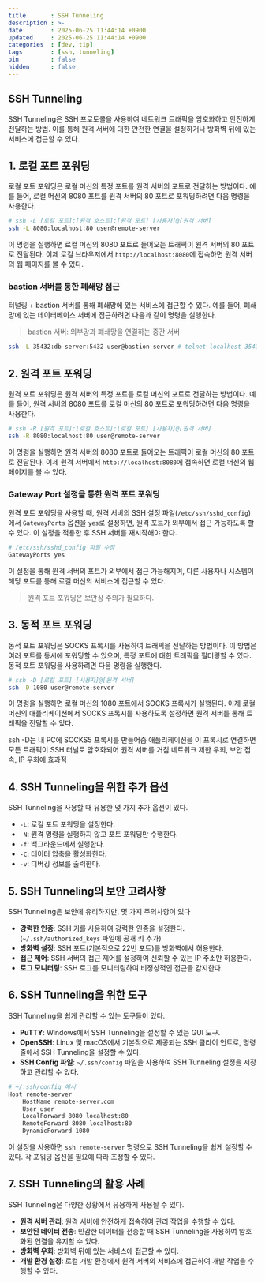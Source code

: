 ```yaml
---
title       : SSH Tunneling
description : >-
date        : 2025-06-25 11:44:14 +0900
updated     : 2025-06-25 11:44:14 +0900
categories  : [dev, tip]
tags        : [ssh, tunneling]
pin         : false
hidden      : false
---
```


## SSH Tunneling
SSH Tunneling은 SSH 프로토콜을 사용하여 네트워크 트래픽을 암호화하고 안전하게 전달하는 방법. 이를 통해 원격 서버에 대한 안전한 연결을 설정하거나 방화벽 뒤에 있는 서비스에 접근할 수 있다.

## 1. 로컬 포트 포워딩
로컬 포트 포워딩은 로컬 머신의 특정 포트를 원격 서버의 포트로 전달하는 방법이다. 예를 들어, 로컬 머신의 8080 포트를 원격 서버의 80 포트로 포워딩하려면 다음 명령을 사용한다.

```sh
# ssh -L [로컬 포트]:[원격 호스트]:[원격 포트] [사용자]@[원격 서버]
ssh -L 8080:localhost:80 user@remote-server 
```
이 명령을 실행하면 로컬 머신의 8080 포트로 들어오는 트래픽이 원격 서버의 80 포트로 전달된다. 이제 로컬 브라우저에서 `http://localhost:8080`에 접속하면 원격 서버의 웹 페이지를 볼 수 있다.

### bastion 서버를 통한 폐쇄망 접근
터널링 + bastion 서버를 통해 폐쇄망에 있는 서비스에 접근할 수 있다. 예를 들어, 폐쇄망에 있는 데이터베이스 서버에 접근하려면 다음과 같이 명령을 실행한다.
> bastion 서버: 외부망과 폐쇄망을 연결하는 중간 서버

```sh
ssh -L 35432:db-server:5432 user@bastion-server # telnet localhost 35432등을 통해서 db-server:5432에 접근 가능
```

## 2. 원격 포트 포워딩
원격 포트 포워딩은 원격 서버의 특정 포트를 로컬 머신의 포트로 전달하는 방법이다. 예를 들어, 원격 서버의 8080 포트를 로컬 머신의 80 포트로 포워딩하려면 다음 명령을 사용한다.

```sh
# ssh -R [원격 포트]:[로컬 호스트]:[로컬 포트] [사용자]@[원격 서버]
ssh -R 8080:localhost:80 user@remote-server
```
이 명령을 실행하면 원격 서버의 8080 포트로 들어오는 트래픽이 로컬 머신의 80 포트로 전달된다. 이제 원격 서버에서 `http://localhost:8080`에 접속하면 로컬 머신의 웹 페이지를 볼
수 있다.

### Gateway Port 설정을 통한 원격 포트 포워딩
원격 포트 포워딩을 사용할 때, 원격 서버의 SSH 설정 파일(`/etc/ssh/sshd_config`)에서 `GatewayPorts` 옵션을 `yes`로 설정하면, 원격 포트가 외부에서 접근 가능하도록 할 수 있다. 이 설정을 적용한 후 SSH 서버를 재시작해야 한다.

```sh
# /etc/ssh/sshd_config 파일 수정
GatewayPorts yes
```
이 설정을 통해 원격 서버의 포트가 외부에서 접근 가능해지며, 다른 사용자나 시스템이 해당 포트를 통해 로컬 머신의 서비스에 접근할 수 있다.
> 원격 포트 포워딩은 보안상 주의가 필요하다. 

## 3. 동적 포트 포워딩
동적 포트 포워딩은 SOCKS 프록시를 사용하여 트래픽을 전달하는 방법이다. 이 방법은 여러 포트를 동시에 포워딩할 수 있으며,
특정 포트에 대한 트래픽을 필터링할 수 있다. 동적 포트 포워딩을 사용하려면 다음 명령을 실행한다.

```sh
# ssh -D [로컬 포트] [사용자]@[원격 서버]
ssh -D 1080 user@remote-server
```
이 명령을 실행하면 로컬 머신의 1080 포트에서 SOCKS 프록시가 실행된다. 이제 로컬 머신의 애플리케이션에서 SOCKS 프록시를 사용하도록 설정하면 원격 서버를 통해 트래픽을 전달할 수 있다.

ssh -D는 내 PC에 SOCKS5 프록시를 만들어줌
애플리케이션을 이 프록시로 연결하면 모든 트래픽이 SSH 터널로 암호화되어 원격 서버를 거침
네트워크 제한 우회, 보안 접속, IP 우회에 효과적

## 4. SSH Tunneling을 위한 추가 옵션
SSH Tunneling을 사용할 때 유용한 몇 가지 추가 옵션이 있다.
- `-L`: 로컬 포트 포워딩을 설정한다.
- `-N`: 원격 명령을 실행하지 않고 포트 포워딩만 수행한다.
- `-f`: 백그라운드에서 실행한다.
- `-C`: 데이터 압축을 활성화한다.
- `-v`: 디버깅 정보를 출력한다.

## 5. SSH Tunneling의 보안 고려사항
SSH Tunneling은 보안에 유리하지만, 몇 가지 주의사항이 있다
- **강력한 인증**: SSH 키를 사용하여 강력한 인증을 설정한다. (`~/.ssh/authorized_keys` 파일에 공개 키 추가)
- **방화벽 설정**: SSH 포트(기본적으로 22번 포트)를 방화벽에서 허용한다.
- **접근 제어**: SSH 서버의 접근 제어를 설정하여 신뢰할 수 있는 IP 주소만 허용한다.
- **로그 모니터링**: SSH 로그를 모니터링하여 비정상적인 접근을 감지한다.

## 6. SSH Tunneling을 위한 도구
SSH Tunneling을 쉽게 관리할 수 있는 도구들이 있다.
- **PuTTY**: Windows에서 SSH Tunneling을 설정할 수 있는 GUI 도구.
- **OpenSSH**: Linux 및 macOS에서 기본적으로 제공되는 SSH 클라이
언트로, 명령줄에서 SSH Tunneling을 설정할 수 있다. 
- **SSH Config 파일**: `~/.ssh/config` 파일을 사용하여 SSH Tunneling 설정을 저장하고 관리할 수 있다.

```sh
# ~/.ssh/config 예시
Host remote-server
    HostName remote-server.com
    User user
    LocalForward 8080 localhost:80
    RemoteForward 8080 localhost:80
    DynamicForward 1080
```
이 설정을 사용하면 `ssh remote-server` 명령으로 SSH Tunneling을 쉽게 설정할 수 있다. 각 포워딩 옵션을 필요에 따라 조정할 수 있다.

## 7. SSH Tunneling의 활용 사례
SSH Tunneling은 다양한 상황에서 유용하게 사용될 수 있다.
- **원격 서버 관리**: 원격 서버에 안전하게 접속하여 관리 작업을 수행할 수 있다.
- **보안된 데이터 전송**: 민감한 데이터를
전송할 때 SSH Tunneling을 사용하여 암호화된 연결을 유지할 수 있다.
- **방화벽 우회**: 방화벽 뒤에 있는 서비스에 접근할 수 있다.
- **개발 환경 설정**: 로컬 개발 환경에서 원격 서버의 서비스에 접근하여 개발 작업을 수행할 수 있다.